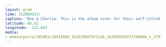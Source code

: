 ```yaml
---
layout: gram
time: 1520095417
caption: "Roo & Charlie: This is the album cover for their self-titled EP that's dropping this summer."
latitude: 45.52
longitude: -122.682
media:
- media/posts/201803/28432606_161819807872136_107893929277390848_n_17929023115053800.jpg
---
```

